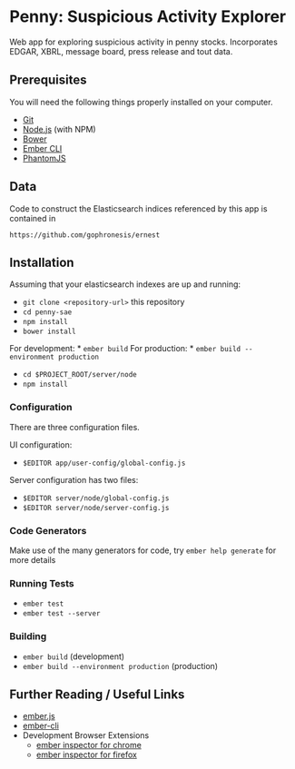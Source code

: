 # Penny: Suspicious Activity Explorer

Web app for exploring suspicious activity in penny stocks.  Incorporates EDGAR, XBRL, message board, press release and tout data.

## Prerequisites

You will need the following things properly installed on your computer.

* [Git](https://git-scm.com/)
* [Node.js](https://nodejs.org/) (with NPM)
* [Bower](https://bower.io/)
* [Ember CLI](https://ember-cli.com/)
* [PhantomJS](http://phantomjs.org/)

## Data

Code to construct the Elasticsearch indices referenced by this app is contained in 

    https://github.com/gophronesis/ernest
    
## Installation

Assuming that your elasticsearch indexes are up and running:

* `git clone <repository-url>` this repository
* `cd penny-sae`
* `npm install`
* `bower install`

For development:
    * `ember build`
For production:
    * `ember build --environment production`

* `cd $PROJECT_ROOT/server/node`
* `npm install`

### Configuration

There are three configuration files.

UI configuration:
* `$EDITOR app/user-config/global-config.js`

Server configuration has two files:
* `$EDITOR server/node/global-config.js`
* `$EDITOR server/node/server-config.js`

### Code Generators

Make use of the many generators for code, try `ember help generate` for more details

### Running Tests

* `ember test`
* `ember test --server`

### Building

* `ember build` (development)
* `ember build --environment production` (production)

## Further Reading / Useful Links

* [ember.js](http://emberjs.com/)
* [ember-cli](https://ember-cli.com/)
* Development Browser Extensions
  * [ember inspector for chrome](https://chrome.google.com/webstore/detail/ember-inspector/bmdblncegkenkacieihfhpjfppoconhi)
  * [ember inspector for firefox](https://addons.mozilla.org/en-US/firefox/addon/ember-inspector/)
